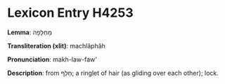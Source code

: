 # Lexicon Entry H4253

**Lemma**: מַחְלָפָה

**Transliteration (xlit)**: machlâphâh

**Pronunciation**: makh-law-faw'

**Description**:
from חָלַף; a ringlet of hair (as gliding over each other); lock.
